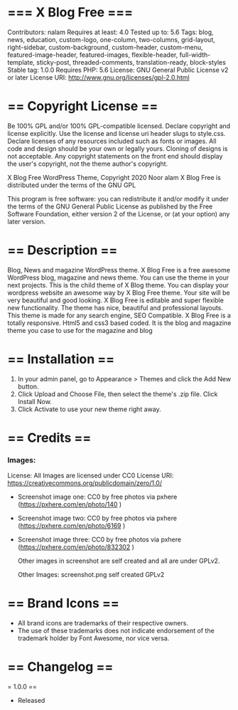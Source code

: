 # === X Blog Free ===

Contributors: nalam
Requires at least: 4.0
Tested up to: 5.6
Tags: blog, news, education, custom-logo, one-column, two-columns, grid-layout, right-sidebar, custom-background, custom-header, custom-menu, featured-image-header, featured-images, flexible-header, full-width-template, sticky-post, threaded-comments, translation-ready, block-styles
Stable tag: 1.0.0
Requires PHP: 5.6
License: GNU General Public License v2 or later
License URI: http://www.gnu.org/licenses/gpl-2.0.html


# == Copyright License ==
Be 100% GPL and/or 100% GPL-compatible licensed.
Declare copyright and license explicitly. Use the license and license uri header slugs to style.css.
Declare licenses of any resources included such as fonts or images.
All code and design should be your own or legally yours. Cloning of designs is not acceptable.
Any copyright statements on the front end should display the user's copyright, not the theme author's copyright.

X Blog Free WordPress Theme, Copyright 2020 Noor alam
X Blog Free is distributed under the terms of the GNU GPL


This program is free software: you can redistribute it and/or modify
it under the terms of the GNU General Public License as published by
the Free Software Foundation, either version 2 of the License, or
(at your option) any later version.



# == Description ==
Blog, News and magazine WordPress theme.
X Blog Free is a free awesome WordPress blog, magazine and news theme. You can use the theme in your next projects. This is the child theme of X Blog theme. You can display your wordpress website an awesome way by X Blog Free theme. Your site will be very beautiful and good looking.  X Blog Free is editable and super flexible new functionality. The theme has nice, beautiful and professional layouts. This theme is made for any search engine, SEO Compatible.  X Blog Free is a totally responsive.  Html5 and css3 based coded.  It is the blog and magazine theme you case to use for the magazine and blog 

# == Installation ==

1. In your admin panel, go to Appearance > Themes and click the Add New button.
2. Click Upload and Choose File, then select the theme's .zip file. Click Install Now.
3. Click Activate to use your new theme right away.

# == Credits ==
### Images:
License: All Images are licensed under CC0
License URI: https://creativecommons.org/publicdomain/zero/1.0/


* Screenshot image one: CC0 by free photos via pxhere (https://pxhere.com/en/photo/140 ) 
* Screenshot image two: CC0 by free photos via pxhere (https://pxhere.com/en/photo/6169 ) 
* Screenshot image three: CC0 by free photos via pxhere (https://pxhere.com/en/photo/832302 ) 

    Other images in screenshot are self created and all are under GPLv2.

    Other Images:
        screenshot.png self created GPLv2


# == Brand Icons ==

* All brand icons are trademarks of their respective owners.
* The use of these trademarks does not indicate endorsement of the trademark holder by Font Awesome, nor vice versa.



# == Changelog ==

= 1.0.0 ==
* Released


 
	
